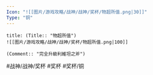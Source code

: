 ```yaml
---
Icon: "![[图片/游戏攻略/战神/战神/奖杯/物超所值.png|30]]"
Type: "铜"
---
```

```ad-common-bronze-trophy
title: (Title:: "物超所值")
![[图片/游戏攻略/战神/战神/奖杯/物超所值.png|100]]

(Comment:: "完全升級利維坦之斧")
```

#战神/战神/奖杯 #奖杯 #奖杯/铜
